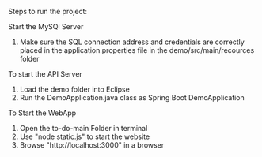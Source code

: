 Steps to run the project:

Start the MySQl Server
1. Make sure the SQL connection address and credentials are correctly placed in the application.properties file in the demo/src/main/recources folder

To start the API Server
1. Load the demo folder into Eclipse
2. Run the DemoApplication.java class as Spring Boot DemoApplication

To Start the WebApp
1. Open the to-do-main Folder in terminal
2. Use "node static.js" to start the website
3. Browse "http://localhost:3000" in a browser
